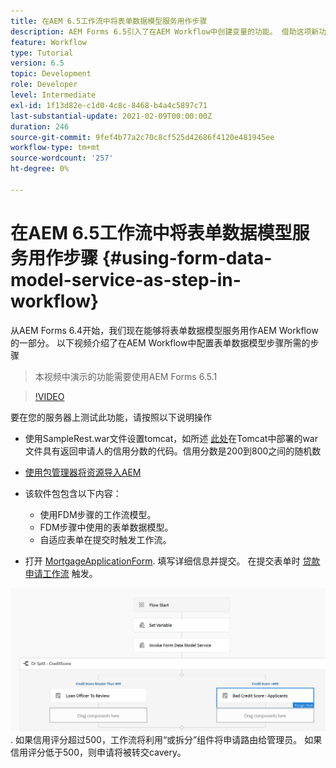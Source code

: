 ```yaml
---
title: 在AEM 6.5工作流中将表单数据模型服务用作步骤
description: AEM Forms 6.5引入了在AEM Workflow中创建变量的功能。 借助这项新功能，使用AEM Workflow中的“调用表单数据模型服务”变得非常容易。 以下视频将指导您完成在AEM Workflow中使用调用表单数据模型服务所涉及的步骤。
feature: Workflow
type: Tutorial
version: 6.5
topic: Development
role: Developer
level: Intermediate
exl-id: 1f13d82e-c1d0-4c8c-8468-b4a4c5897c71
last-substantial-update: 2021-02-09T00:00:00Z
duration: 246
source-git-commit: 9fef4b77a2c70c8cf525d42686f4120e481945ee
workflow-type: tm+mt
source-wordcount: '257'
ht-degree: 0%

---
```


# 在AEM 6.5工作流中将表单数据模型服务用作步骤 {#using-form-data-model-service-as-step-in-workflow}

从AEM Forms 6.4开始，我们现在能够将表单数据模型服务用作AEM Workflow的一部分。 以下视频介绍了在AEM Workflow中配置表单数据模型步骤所需的步骤

>本视频中演示的功能需要使用AEM Forms 6.5.1


>[!VIDEO](https://video.tv.adobe.com/v/28145?quality=12&learn=on)

要在您的服务器上测试此功能，请按照以下说明操作

* 使用SampleRest.war文件设置tomcat，如所述 [此处](https://helpx.adobe.com/experience-manager/kt/forms/using/preparing-datasource-for-form-data-model-tutorial-use.html)在Tomcat中部署的war文件具有返回申请人的信用分数的代码。信用分数是200到800之间的随机数

* [使用包管理器将资源导入AEM](assets/aem65-loanapplication.zip)
* 该软件包包含以下内容：

   * 使用FDM步骤的工作流模型。
   * FDM步骤中使用的表单数据模型。
   * 自适应表单在提交时触发工作流。
* 打开 [MortgageApplicationForm](http://localhost:4502/content/dam/formsanddocuments/loanapplication/jcr:content?wcmmode=disabled). 填写详细信息并提交。 在提交表单时 [贷款申请工作流](http://http://localhost:4502/editor.html/conf/global/settings/workflow/models/LoanApplication2.html) 触发。

![ 工作流 ](assets/invokefdm651.PNG).
如果信用评分超过500，工作流将利用“或拆分”组件将申请路由给管理员。 如果信用评分低于500，则申请将被转交cavery。
